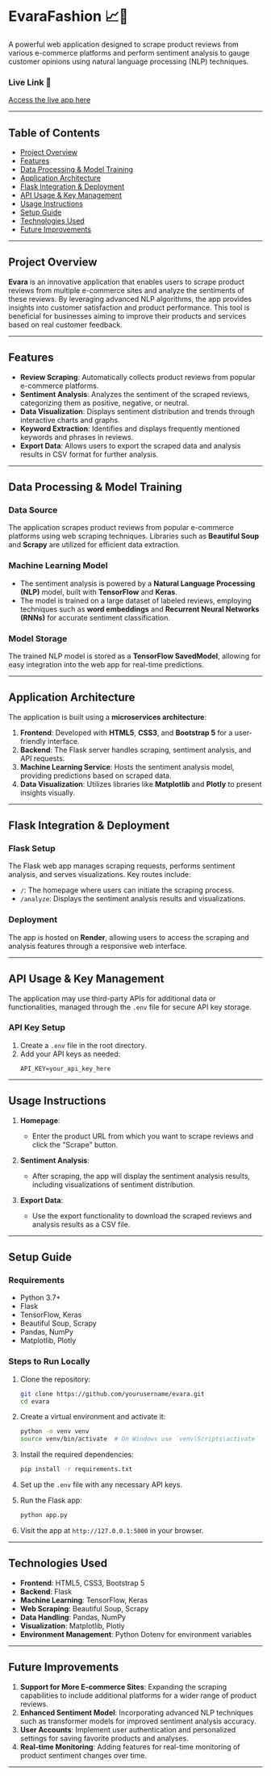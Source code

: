 # **EvaraFashion** 📈💬

A powerful web application designed to scrape product reviews from various e-commerce platforms and perform sentiment analysis to gauge customer opinions using natural language processing (NLP) techniques.

### **Live Link** 🔗
[Access the live app here](https://evara.onrender.com)

---

## **Table of Contents**

- [Project Overview](#project-overview)
- [Features](#features)
- [Data Processing & Model Training](#data-processing--model-training)
- [Application Architecture](#application-architecture)
- [Flask Integration & Deployment](#flask-integration--deployment)
- [API Usage & Key Management](#api-usage--key-management)
- [Usage Instructions](#usage-instructions)
- [Setup Guide](#setup-guide)
- [Technologies Used](#technologies-used)
- [Future Improvements](#future-improvements)

---

## **Project Overview**

**Evara** is an innovative application that enables users to scrape product reviews from multiple e-commerce sites and analyze the sentiments of these reviews. By leveraging advanced NLP algorithms, the app provides insights into customer satisfaction and product performance. This tool is beneficial for businesses aiming to improve their products and services based on real customer feedback.

---

## **Features**

- **Review Scraping**: Automatically collects product reviews from popular e-commerce platforms.
- **Sentiment Analysis**: Analyzes the sentiment of the scraped reviews, categorizing them as positive, negative, or neutral.
- **Data Visualization**: Displays sentiment distribution and trends through interactive charts and graphs.
- **Keyword Extraction**: Identifies and displays frequently mentioned keywords and phrases in reviews.
- **Export Data**: Allows users to export the scraped data and analysis results in CSV format for further analysis.

---

## **Data Processing & Model Training**

### **Data Source**  
The application scrapes product reviews from popular e-commerce platforms using web scraping techniques. Libraries such as **Beautiful Soup** and **Scrapy** are utilized for efficient data extraction.

### **Machine Learning Model**
- The sentiment analysis is powered by a **Natural Language Processing (NLP)** model, built with **TensorFlow** and **Keras**.
- The model is trained on a large dataset of labeled reviews, employing techniques such as **word embeddings** and **Recurrent Neural Networks (RNNs)** for accurate sentiment classification.

### **Model Storage**  
The trained NLP model is stored as a **TensorFlow SavedModel**, allowing for easy integration into the web app for real-time predictions.

---

## **Application Architecture**

The application is built using a **microservices architecture**:

1. **Frontend**: Developed with **HTML5**, **CSS3**, and **Bootstrap 5** for a user-friendly interface.
2. **Backend**: The Flask server handles scraping, sentiment analysis, and API requests.
3. **Machine Learning Service**: Hosts the sentiment analysis model, providing predictions based on scraped data.
4. **Data Visualization**: Utilizes libraries like **Matplotlib** and **Plotly** to present insights visually.

---

## **Flask Integration & Deployment**

### **Flask Setup**
The Flask web app manages scraping requests, performs sentiment analysis, and serves visualizations. Key routes include:

- `/`: The homepage where users can initiate the scraping process.
- `/analyze`: Displays the sentiment analysis results and visualizations.

### **Deployment**
The app is hosted on **Render**, allowing users to access the scraping and analysis features through a responsive web interface.

---

## **API Usage & Key Management**

The application may use third-party APIs for additional data or functionalities, managed through the `.env` file for secure API key storage.

### **API Key Setup**
1. Create a `.env` file in the root directory.
2. Add your API keys as needed:
   ```plaintext
   API_KEY=your_api_key_here
   ```

---

## **Usage Instructions**

1. **Homepage**:  
   - Enter the product URL from which you want to scrape reviews and click the "Scrape" button.
   
2. **Sentiment Analysis**:  
   - After scraping, the app will display the sentiment analysis results, including visualizations of sentiment distribution.
   
3. **Export Data**:  
   - Use the export functionality to download the scraped reviews and analysis results as a CSV file.

---

## **Setup Guide**

### **Requirements**
- Python 3.7+
- Flask
- TensorFlow, Keras
- Beautiful Soup, Scrapy
- Pandas, NumPy
- Matplotlib, Plotly

### **Steps to Run Locally**

1. Clone the repository:
   ```bash
   git clone https://github.com/yourusername/evara.git
   cd evara
   ```

2. Create a virtual environment and activate it:
   ```bash
   python -m venv venv
   source venv/bin/activate  # On Windows use `venv\Scripts\activate`
   ```

3. Install the required dependencies:
   ```bash
   pip install -r requirements.txt
   ```

4. Set up the `.env` file with any necessary API keys.

5. Run the Flask app:
   ```bash
   python app.py
   ```

6. Visit the app at `http://127.0.0.1:5000` in your browser.

---

## **Technologies Used**

- **Frontend**: HTML5, CSS3, Bootstrap 5
- **Backend**: Flask
- **Machine Learning**: TensorFlow, Keras
- **Web Scraping**: Beautiful Soup, Scrapy
- **Data Handling**: Pandas, NumPy
- **Visualization**: Matplotlib, Plotly
- **Environment Management**: Python Dotenv for environment variables

---

## **Future Improvements**

1. **Support for More E-commerce Sites**: Expanding the scraping capabilities to include additional platforms for a wider range of product reviews.
2. **Enhanced Sentiment Model**: Incorporating advanced NLP techniques such as transformer models for improved sentiment analysis accuracy.
3. **User Accounts**: Implement user authentication and personalized settings for saving favorite products and analyses.
4. **Real-time Monitoring**: Adding features for real-time monitoring of product sentiment changes over time.

--- 
